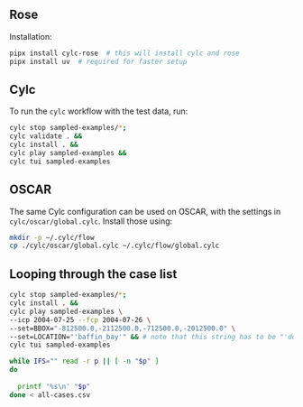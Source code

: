 ## Rose

Installation:

```bash
pipx install cylc-rose  # this will install cylc and rose
pipx install uv  # required for faster setup
```

## Cylc
To run the `cylc` workflow with the test data, run:
```bash
cylc stop sampled-examples/*;
cylc validate . &&
cylc install . &&
cylc play sampled-examples &&
cylc tui sampled-examples 
```

## OSCAR

The same Cylc configuration can be used on OSCAR, with the settings in `cylc/oscar/global.cylc`.
Install those using:
```bash
mkdir -p ~/.cylc/flow
cp ./cylc/oscar/global.cylc ~/.cylc/flow/global.cylc
```


## Looping through the case list



```bash
cylc stop sampled-examples/*;
cylc install . &&
cylc play sampled-examples \
--icp 2004-07-25 --fcp 2004-07-26 \
--set=BBOX="-812500.0,-2112500.0,-712500.0,-2012500.0" \
--set=LOCATION="'baffin_bay'" && # note that this string has to be "'double quoted'"
cylc tui sampled-examples
```


```bash
while IFS="" read -r p || [ -n "$p" ]
do
  
  printf '%s\n' "$p"
done < all-cases.csv
```